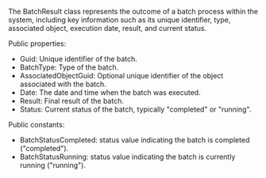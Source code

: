 The BatchResult class represents the outcome of a batch process within the system, including key information such as its unique identifier, type, associated object, execution date, result, and current status.

Public properties:
- Guid: Unique identifier of the batch.
- BatchType: Type of the batch.
- AssociatedObjectGuid: Optional unique identifier of the object associated with the batch.
- Date: The date and time when the batch was executed.
- Result: Final result of the batch.
- Status: Current status of the batch, typically "completed" or "running".

Public constants:
- BatchStatusCompleted: status value indicating the batch is completed ("completed").
- BatchStatusRunning: status value indicating the batch is currently running ("running").